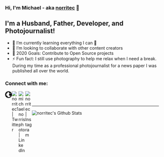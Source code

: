 ### Hi, I'm Michael - aka [norritec][website] 👋

## I'm a Husband, Father, Developer, and Photojournalist!
- 🌱 I’m currently learning everything I can 🤣
- 👯 I’m looking to collaborate with other content creators
- 🥅 2020 Goals: Contribute to Open Source projects
- ⚡ Fun fact: I still use photography to help me relax when I need a break. During my time as a professional photojournalist for a news paper I was published all over the world.

### Connect with me:

[<img align="left" alt="norritec.com" width="22px" src="https://raw.githubusercontent.com/iconic/open-iconic/master/svg/globe.svg" />][website]
[<img align="left" alt="norritec1 | Twitter" width="22px" src="https://cdn.jsdelivr.net/npm/simple-icons@v3/icons/twitter.svg" />][twitter]
[<img align="left" alt="michaelnorrisphoto | LinkedIn" width="22px" src="https://cdn.jsdelivr.net/npm/simple-icons@v3/icons/linkedin.svg" />][linkedin]
[<img align="left" alt="norritec | Instagram" width="22px" src="https://cdn.jsdelivr.net/npm/simple-icons@v3/icons/instagram.svg" />][instagram]

<br />
<br />


---

<img align="left" alt="norritec's Github Stats" src="https://github-readme-stats.vercel.app/api?username=norritec&show_icons=true&hide_border=true" />

[website]: https://norritec.com
[twitter]: https://twitter.com/norritec1
[youtube]: https://youtube.com/codeSTACKr
[instagram]: https://instagram.com/norritec
[linkedin]: https://linkedin.com/in/michaelnorrisphoto